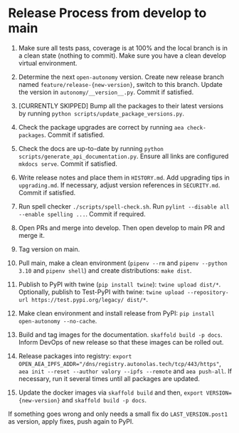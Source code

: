 
# Release Process from develop to main

1. Make sure all tests pass, coverage is at 100% and the local branch is in a clean state (nothing to commit). Make sure you have a clean develop virtual environment. 
   
2. Determine the next `open-autonomy` version. Create new release branch named `feature/release-{new-version}`, switch to this branch. Update the version in `autonomy/__version__.py`. Commit if satisfied.

3. [CURRENTLY SKIPPED] Bump all the packages to their latest versions by running `python scripts/update_package_versions.py`.

4. Check the package upgrades are correct by running `aea check-packages`. Commit if satisfied.

5. Check the docs are up-to-date by running `python scripts/generate_api_documentation.py`. Ensure all links are configured `mkdocs serve`. Commit if satisfied.

6. Write release notes and place them in `HISTORY.md`. Add upgrading tips in `upgrading.md`. If necessary, adjust version references in `SECURITY.md`. Commit if satisfied.

7. Run spell checker `./scripts/spell-check.sh`. Run `pylint --disable all --enable spelling ...`. Commit if required.

8. Open PRs and merge into develop. Then open develop to main PR and merge it.

9. Tag version on main.

10. Pull main, make a clean environment (`pipenv --rm` and `pipenv --python 3.10` and `pipenv shell`) and create distributions: `make dist`.

11. Publish to PyPI with twine (`pip install twine`): `twine upload dist/*`. Optionally, publish to Test-PyPI with twine:
`twine upload --repository-url https://test.pypi.org/legacy/ dist/*`.

12. Make clean environment and install release from PyPI: `pip install open-autonomy --no-cache`.

13. Build and tag images for the documentation. `skaffold build -p docs`. Inform DevOps of new release so that these images can be rolled out.

14. Release packages into registry: `export OPEN_AEA_IPFS_ADDR="/dns/registry.autonolas.tech/tcp/443/https"`, `aea init --reset --author valory --ipfs --remote` and `aea push-all`. If necessary, run it several times until all packages are updated.

15. Update the docker images via `skaffold build` and then, `export VERSION={new-version}` and `skaffold build -p docs`.

If something goes wrong and only needs a small fix do `LAST_VERSION.post1` as version, apply fixes, push again to PyPI.
